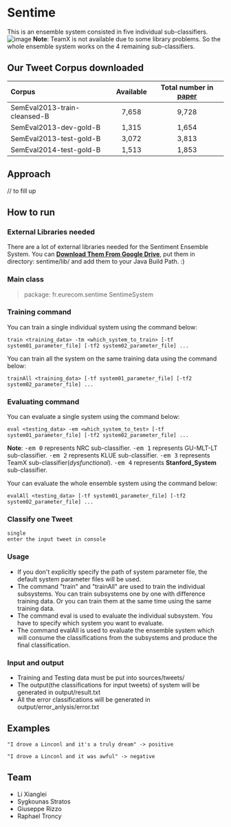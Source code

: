 # **Sentime**
This is an ensemble system consisted in five individual sub-classifiers.
![image](https://docs.google.com/drawings/d/12Xa2rtz8C09qSq0Gk5rDrYbmwRn-4-_6v0Ur276OAyY/pub?w=479&h=229)
**Note**: TeamX is not available due to some library problems. So the whole ensemble system works on the 4 remaining sub-classifiers.

Our Tweet Corpus downloaded
------------------------------
|   Corpus   |   Available   |   Total number in [paper][1]   |
| :-- | :-----: | :----------: |
|SemEval2013-train-cleansed-B|7,658|9,728
|SemEval2013-dev-gold-B|1,315|1,654
|SemEval2013-test-gold-B|3,072|3,813|
|SemEval2014-test-gold-B|1,513|1,853|

## Approach
// to fill up


## How to run
### **External Libraries needed**
There are a lot of external libraries needed for the Sentiment Ensemble System. You can [**Download Them From Google Drive**](https://drive.google.com/open?id=0B1rzzflJW8zeOHByeTBBOVFIMXc), put them in directory: sentime/lib/ and add them to your Java Build Path. :)

### Main class
> package: fr.eurecom.sentime
> SentimeSystem

### Training command
You can train a single individual system using the command below:

    train <training_data> -tm <which_system_to_train> [-tf system01_parameter_file] [-tf2 system02_parameter_file] ...

You can train all the system on the same training data using the command below:

	trainAll <training_data> [-tf system01_parameter_file] [-tf2 system02_parameter_file] ...

### **Evaluating command**
You can evaluate a single system using the command below:

	eval <testing_data> -em <which_system_to_test> [-tf system01_parameter_file] [-tf2 system02_parameter_file] ...

   **Note**: <kbd>-em 0</kbd> represents NRC sub-classifier. <kbd>-em 1</kbd> represents GU-MLT-LT sub-classifier. <kbd>-em 2</kbd> represents KLUE sub-classifier. <kbd>-em 3</kbd> represents TeamX sub-classifier(*dysfunctional*). <kbd>-em 4</kbd> represents **Stanford_System** sub-classifier.

Your can evaluate the whole ensemble system using the command below:

	evalAll <testing_data> [-tf system01_parameter_file] [-tf2 system02_parameter_file] ...

### Classify one Tweet
    single
    enter the input tweet in console

### Usage
* If you don't explicitly specify the path of system parameter file, the default system parameter files will be used.
* The command "train" and "trainAll" are used to train the individual subsystems. You can train subsystems one by one with difference training data. Or you can train them at the same time using the same training data.
* The command eval is used to evaluate the individual subsystem. You have to specify which system you want to evaluate.
* The command evalAll is used to evaluate the ensemble system which will consume the classifications from the subsystems and produce the final classification.

### Input and output
* Training and Testing data must be put into sources/tweets/  
* The output(the classifications for input tweets) of system will be generated in output/result.txt
* All the error classifications will be generated in output/error_anlysis/error.txt

## Examples
    "I drove a Linconl and it's a truly dream" -> positive

    "I drove a Linconl and it was awful" -> negative

## Team
* Li Xianglei
* Sygkounas Stratos
* Giuseppe Rizzo
* Raphael Troncy

[1]: http://www.anthology.aclweb.org/S/S15/S15-2078.pdf

